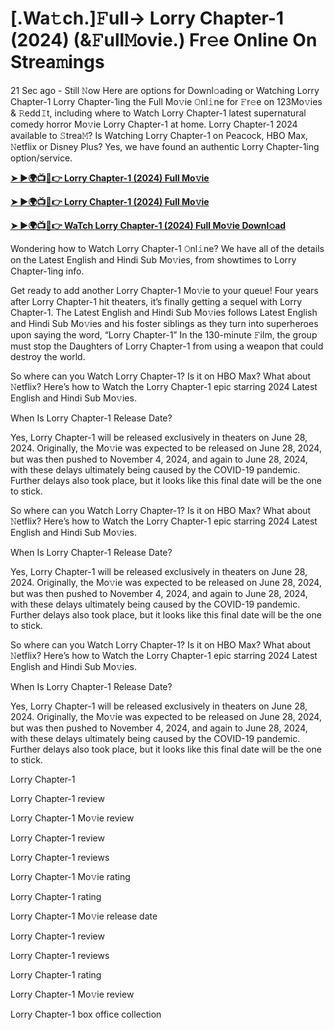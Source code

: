 <h1>[.Wa𝚝ch.]𝙵ull-> Lorry Chapter-1 (2024) (&𝙵ull𝙼ovie.) Fr𝚎e Online On Strea𝚖ings</h1>

21 Sec ago - Still 𝙽ow Here are options for Downl𝚘ading or Watching Lorry Chapter-1 Lorry Chapter-1ing the Full Mo𝚟ie 𝙾nl𝚒ne for 𝙵r𝚎e on 123Mo𝚟ies & 𝚁edd𝙸t, including where to Watch Lorry Chapter-1 latest supernatural comedy horror Mo𝚟ie Lorry Chapter-1 at home. Lorry Chapter-1 2024 available to 𝚂trea𝙼? Is Watching Lorry Chapter-1 on Peacock, HBO Max, 𝙽etflix or Disney Plus? Yes, we have found an authentic Lorry Chapter-1ing option/service.

**[➤ ►🌍📺📱👉 Lorry Chapter-1 (2024) Full Mo𝚟ie](https://cutt.ly/wezCxtpL)**

**[➤ ►🌍📺📱👉 Lorry Chapter-1 (2024) Full Mo𝚟ie](https://cutt.ly/wezCxtpL)**

**[➤ ►🌍📺📱👉 WaTch Lorry Chapter-1 (2024) Full Mo𝚟ie Downl𝚘ad](https://cutt.ly/wezCxtpL)**

Wondering how to Watch Lorry Chapter-1 𝙾nl𝚒ne? We have all of the details on the Latest English and Hindi Sub Mo𝚟ies, from showtimes to Lorry Chapter-1ing info.

Get ready to add another Lorry Chapter-1 Mo𝚟ie to your queue! Four years after Lorry Chapter-1 hit theaters, it’s finally getting a sequel with Lorry Chapter-1. The Latest English and Hindi Sub Mo𝚟ies follows Latest English and Hindi Sub Mo𝚟ies and his foster siblings as they turn into superheroes upon saying the word, “Lorry Chapter-1” In the 130-minute 𝙵ilm, the group must stop the Daughters of Lorry Chapter-1 from using a weapon that could destroy the world.

So where can you Watch Lorry Chapter-1? Is it on HBO Max? What about 𝙽etflix? Here’s how to Watch the Lorry Chapter-1 epic starring 2024 Latest English and Hindi Sub Mo𝚟ies.

When Is Lorry Chapter-1 Release Date?

Yes, Lorry Chapter-1 will be released exclusively in theaters on June 28, 2024. Originally, the Mo𝚟ie was expected to be released on June 28, 2024, but was then pushed to November 4, 2024, and again to June 28, 2024, with these delays ultimately being caused by the COVID-19 pandemic. Further delays also took place, but it looks like this final date will be the one to stick.

So where can you Watch Lorry Chapter-1? Is it on HBO Max? What about 𝙽etflix? Here’s how to Watch the Lorry Chapter-1 epic starring 2024 Latest English and Hindi Sub Mo𝚟ies.

When Is Lorry Chapter-1 Release Date?

Yes, Lorry Chapter-1 will be released exclusively in theaters on June 28, 2024. Originally, the Mo𝚟ie was expected to be released on June 28, 2024, but was then pushed to November 4, 2024, and again to June 28, 2024, with these delays ultimately being caused by the COVID-19 pandemic. Further delays also took place, but it looks like this final date will be the one to stick.

So where can you Watch Lorry Chapter-1? Is it on HBO Max? What about 𝙽etflix? Here’s how to Watch the Lorry Chapter-1 epic starring 2024 Latest English and Hindi Sub Mo𝚟ies.

When Is Lorry Chapter-1 Release Date?

Yes, Lorry Chapter-1 will be released exclusively in theaters on June 28, 2024. Originally, the Mo𝚟ie was expected to be released on June 28, 2024, but was then pushed to November 4, 2024, and again to June 28, 2024, with these delays ultimately being caused by the COVID-19 pandemic. Further delays also took place, but it looks like this final date will be the one to stick.

Lorry Chapter-1

Lorry Chapter-1 review

Lorry Chapter-1 Mo𝚟ie review

Lorry Chapter-1 review

Lorry Chapter-1 reviews

Lorry Chapter-1 Mo𝚟ie rating

Lorry Chapter-1 rating

Lorry Chapter-1 Mo𝚟ie release date

Lorry Chapter-1 review

Lorry Chapter-1 reviews

Lorry Chapter-1 rating

Lorry Chapter-1 Mo𝚟ie review

Lorry Chapter-1 box office collection
